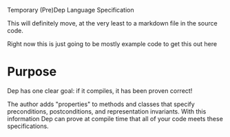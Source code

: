 Temporary (Pre)Dep Language Specification

This will definitely move, at the very least to a markdown file in the source code.

Right now this is just going to be mostly example code to get this out here

# Purpose

Dep has one clear goal: if it compiles, it has been proven correct! 

The author adds "properties" to methods and classes that specify preconditions, postconditions, and representation invariants. With this information Dep can prove at compile time that all of your code meets these specifications.

